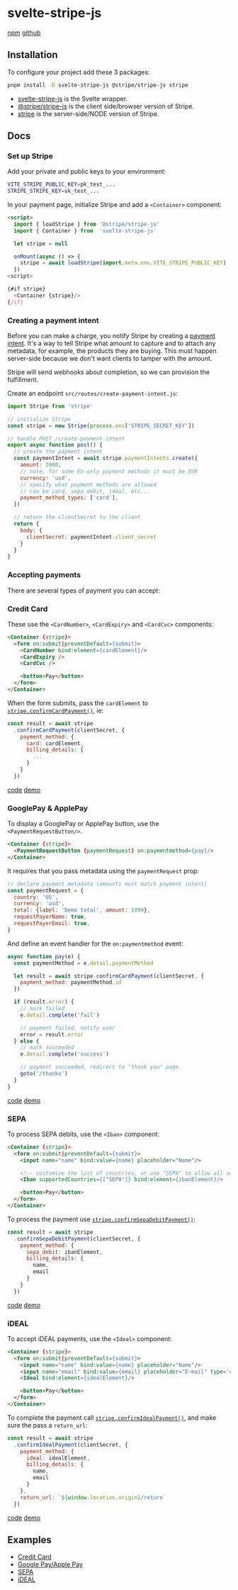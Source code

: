 # svelte-stripe-js

[npm](https://npmjs.org/svelte-stripe-js)
[github](https://github.com/joshnuss/svelte-stripe-js)

## Installation

To configure your project add these 3 packages:

```bash
pnpm install -D svelte-stripe-js @stripe/stripe-js stripe
```

- [svelte-stripe-js](https://npmjs.org/svelte-stripe-js) is the Svelte wrapper.
- [@stripe/stripe-js](https://npmjs.org/@stripe/stripe-js) is the client side/browser version of Stripe.
- [stripe](https://npmjs.org/stripe) is the server-side/NODE version of Stripe.

## Docs

### Set up Stripe

Add your private and public keys to your environment:

```bash
VITE_STRIPE_PUBLIC_KEY=pk_test_...
STRIPE_STRIPE_KEY=sk_test_...
```

In your payment page, initialize Stripe and add a `<Container>` component:

```html
<script>
  import { loadStripe } from '@stripe/stripe-js'
  import { Container } from  'svelte-stripe-js'

  let stripe = null

  onMount(async () => {
    stripe = await loadStripe(import.meta.env.VITE_STRIPE_PUBLIC_KEY)
  })
<script>

{#if stripe}
  <Container {stripe}/>
{/if}
```

### Creating a payment intent

Before you can make a charge, you notify Stripe by creating a [payment intent](https://stripe.com/docs/api/payment_intents). It's a way to tell Stripe what amount to capture and to attach any metadata, for example, the products they are buying. This must happen server-side because we don't want clients to tamper with the amount.

Stripe will send webhooks about completion, so we can provision the fulfillment.

Create an endpoint `src/routes/create-payment-intent.js`:

```javascript
import Stripe from 'stripe'

// initialize Stripe
const stripe = new Stripe(process.env['STRIPE_SECRET_KEY'])

// handle POST /create-payment-intent
export async function post() {
  // create the payment intent
  const paymentIntent = await stripe.paymentIntents.create({
    amount: 2000,
    // note, for some EU-only payment methods it must be EUR
    currency: 'usd',
    // specify what payment methods are allowed
    // can be card, sepa_debit, ideal, etc...
    payment_method_types: ['card'],
  })

  // return the clientSecret to the client
  return {
    body: {
      clientSecret: paymentIntent.client_secret
    }
  }
}
```

### Accepting payments

There are several types of payment you can accept:

### Credit Card

These use the `<CardNumber>`, `<CardExpiry>` and `<CardCvc>` components:

```html
<Container {stripe}>
  <form on:submit|preventDefault={submit}>
    <CardNumber bind:element={cardElement}/>
    <CardExpiry />
    <CardCvc />

    <button>Pay</button>
  </form>
</Container>
```

When the form submits, pass the `cardElement` to [`stripe.confirmCardPayment()`](https://stripe.com/docs/js/payment_intents/confirm_card_payment), ie:

```javascript
const result = await stripe
  .confirmCardPayment(clientSecret, {
    payment_method: {
      card: cardElement,
      billing_details: {
        ...
      }
    }
  })
```

[code](https://github.com/joshnuss/svelte-stripe-js/tree/main/src/routes/examples/credit-card)
[demo](/examples/credit-card)

### GooglePay & ApplePay

To display a GooglePay or ApplePay button, use the `<PaymentRequestButton/>`.

```html
<Container {stripe}>
  <PaymentRequestButton {paymentRequest} on:paymentmethod={pay}/>
</Container>
```

It requires that you pass metadata using the `paymentRequest` prop:

```javascript
// declare payment metadata (amounts must match payment intent)
const paymentRequest = {
  country: 'US',
  currency: 'usd',
  total: {label: 'Demo total', amount: 1099},
  requestPayerName: true,
  requestPayerEmail: true,
}
```

And define an event handler for the `on:paymentmethod` event:

```javascript
async function pay(e) {
  const paymentMethod = e.detail.paymentMethod

  let result = await stripe.confirmCardPayment(clientSecret, {
    payment_method: paymentMethod.id
  })

  if (result.error) {
    // mark failed
    e.detail.complete('fail')

    // payment failed, notify user
    error = result.error
  } else {
    // mark succeeded
    e.detail.complete('success')

    // payment succeeded, redirect to "thank you" page
    goto('/thanks')
  }
}
```

[code](https://github.com/joshnuss/svelte-stripe-js/tree/main/src/routes/examples/payment-request)
[demo](/examples/payment-request)

### SEPA

To process SEPA debits, use the `<Iban>` component:

```html
<Container {stripe}>
  <form on:submit|preventDefault={submit}>
    <input name="name" bind:value={name} placeholder="Name"/>

    <!-- customize the list of countries, or use "SEPA" to allow all supported countries -->
    <Iban supportedCountries={['SEPA']} bind:element={ibanElement}/>

    <button>Pay</button>
  </form>
</Container>
```

To process the payment use [`stripe.confirmSepaDebitPayment()`](https://stripe.com/docs/js/payment_intents/confirm_sepa_debit_payment):

```javascript
const result = await stripe
  .confirmSepaDebitPayment(clientSecret, {
    payment_method: {
      sepa_debit: ibanElement,
      billing_details: {
        name,
        email
      }
    }
  })
```

[code](https://github.com/joshnuss/svelte-stripe-js/tree/main/src/routes/examples/sepa)
[demo](/examples/sepa)

### iDEAL

To accept iDEAL payments, use the `<Ideal>` component:

```html
<Container {stripe}>
  <form on:submit|preventDefault={submit}>
    <input name="name" bind:value={name} placeholder="Name"/>
    <input name="email" bind:value={email} placeholder="E-mail" type='email'/>
    <Ideal bind:element={idealElement}/>

    <button>Pay</button>
  </form>
</Container>
```

To complete the payment call [`stripe.confirmIdealPayment()`](https://stripe.com/docs/js/payment_intents/confirm_ideal_payment), and make sure the pass a `return_url`:

```javascript
const result = await stripe
  .confirmIdealPayment(clientSecret, {
    payment_method: {
      ideal: idealElement,
      billing_details: {
        name,
        email
      }
    },
    return_url: `${window.location.origin}/return`
  })
```

[code](https://github.com/joshnuss/svelte-stripe-js/tree/main/src/routes/examples/ideal)
[demo](/examples/ideal)

## Examples

- [Credit Card](/examples/credit-card)
- [Google Pay/Apple Pay](/examples/payment-request)
- [SEPA](/examples/sepa)
- [iDEAL](/examples/ideal)
